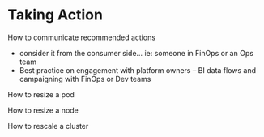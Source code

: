 # Taking Action

How to communicate recommended actions

* consider it from the consumer side… ie: someone in FinOps or an Ops team
* Best practice on engagement with platform owners – BI data flows and campaigning with FinOps or Dev teams

How to resize a pod&#x20;

How to resize a node

How to rescale a cluster
